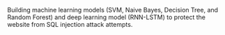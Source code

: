 Building machine learning models (SVM, Naive Bayes, Decision Tree, and Random Forest) and deep learning model (RNN-LSTM) to protect the website from SQL injection attack attempts.
